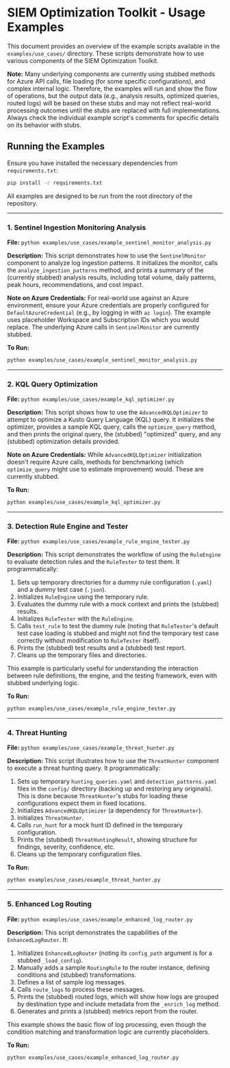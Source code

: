 # SIEM Optimization Toolkit - Usage Examples

This document provides an overview of the example scripts available in the `examples/use_cases/` directory. These scripts demonstrate how to use various components of the SIEM Optimization Toolkit.

**Note:** Many underlying components are currently using stubbed methods for Azure API calls, file loading (for some specific configurations), and complex internal logic. Therefore, the examples will run and show the flow of operations, but the output data (e.g., analysis results, optimized queries, routed logs) will be based on these stubs and may not reflect real-world processing outcomes until the stubs are replaced with full implementations. Always check the individual example script's comments for specific details on its behavior with stubs.

## Running the Examples

Ensure you have installed the necessary dependencies from `requirements.txt`:
```bash
pip install -r requirements.txt
```
All examples are designed to be run from the root directory of the repository.

---

### 1. Sentinel Ingestion Monitoring Analysis

**File:** `python examples/use_cases/example_sentinel_monitor_analysis.py`

**Description:**
This script demonstrates how to use the `SentinelMonitor` component to analyze log ingestion patterns. It initializes the monitor, calls the `analyze_ingestion_patterns` method, and prints a summary of the (currently stubbed) analysis results, including total volume, daily patterns, peak hours, recommendations, and cost impact.

**Note on Azure Credentials:**
For real-world use against an Azure environment, ensure your Azure credentials are properly configured for `DefaultAzureCredential` (e.g., by logging in with `az login`). The example uses placeholder Workspace and Subscription IDs which you would replace. The underlying Azure calls in `SentinelMonitor` are currently stubbed.

**To Run:**
```bash
python examples/use_cases/example_sentinel_monitor_analysis.py
```

---

### 2. KQL Query Optimization

**File:** `python examples/use_cases/example_kql_optimizer.py`

**Description:**
This script shows how to use the `AdvancedKQLOptimizer` to attempt to optimize a Kusto Query Language (KQL) query. It initializes the optimizer, provides a sample KQL query, calls the `optimize_query` method, and then prints the original query, the (stubbed) "optimized" query, and any (stubbed) optimization details provided.

**Note on Azure Credentials:**
While `AdvancedKQLOptimizer` initialization doesn't require Azure calls, methods for benchmarking (which `optimize_query` might use to estimate improvement) would. These are currently stubbed.

**To Run:**
```bash
python examples/use_cases/example_kql_optimizer.py
```

---

### 3. Detection Rule Engine and Tester

**File:** `python examples/use_cases/example_rule_engine_tester.py`

**Description:**
This script demonstrates the workflow of using the `RuleEngine` to evaluate detection rules and the `RuleTester` to test them.
It programmatically:
1. Sets up temporary directories for a dummy rule configuration (`.yaml`) and a dummy test case (`.json`).
2. Initializes `RuleEngine` using the temporary rule.
3. Evaluates the dummy rule with a mock context and prints the (stubbed) results.
4. Initializes `RuleTester` with the `RuleEngine`.
5. Calls `test_rule` to test the dummy rule (noting that `RuleTester`'s default test case loading is stubbed and might not find the temporary test case correctly without modification to `RuleTester` itself).
6. Prints the (stubbed) test results and a (stubbed) test report.
7. Cleans up the temporary files and directories.

This example is particularly useful for understanding the interaction between rule definitions, the engine, and the testing framework, even with stubbed underlying logic.

**To Run:**
```bash
python examples/use_cases/example_rule_engine_tester.py
```

---

### 4. Threat Hunting

**File:** `python examples/use_cases/example_threat_hunter.py`

**Description:**
This script illustrates how to use the `ThreatHunter` component to execute a threat hunting query.
It programmatically:
1. Sets up temporary `hunting_queries.yaml` and `detection_patterns.yaml` files in the `config/` directory (backing up and restoring any originals). This is done because `ThreatHunter`'s stubs for loading these configurations expect them in fixed locations.
2. Initializes `AdvancedKQLOptimizer` (a dependency for `ThreatHunter`).
3. Initializes `ThreatHunter`.
4. Calls `run_hunt` for a mock hunt ID defined in the temporary configuration.
5. Prints the (stubbed) `ThreatHuntingResult`, showing structure for findings, severity, confidence, etc.
6. Cleans up the temporary configuration files.

**To Run:**
```bash
python examples/use_cases/example_threat_hunter.py
```

---

### 5. Enhanced Log Routing

**File:** `python examples/use_cases/example_enhanced_log_router.py`

**Description:**
This script demonstrates the capabilities of the `EnhancedLogRouter`.
It:
1. Initializes `EnhancedLogRouter` (noting its `config_path` argument is for a stubbed `_load_config`).
2. Manually adds a sample `RoutingRule` to the router instance, defining conditions and (stubbed) transformations.
3. Defines a list of sample log messages.
4. Calls `route_logs` to process these messages.
5. Prints the (stubbed) routed logs, which will show how logs are grouped by destination type and include metadata from the `_enrich_log` method.
6. Generates and prints a (stubbed) metrics report from the router.

This example shows the basic flow of log processing, even though the condition matching and transformation logic are currently placeholders.

**To Run:**
```bash
python examples/use_cases/example_enhanced_log_router.py
```

